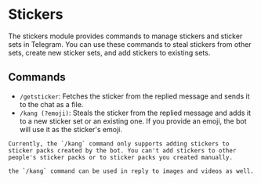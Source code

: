 # Stickers

The stickers module provides commands to manage stickers and sticker sets in Telegram. You can use these commands to steal stickers from other sets, create new sticker sets, and add stickers to existing sets.

## Commands

- `/getsticker`: Fetches the sticker from the replied message and sends it to the chat as a file.
- `/kang (?emoji)`: Steals the sticker from the replied message and adds it to a new sticker set or an existing one. If you provide an emoji, the bot will use it as the sticker's emoji.

```{note}
Currently, the `/kang` command only supports adding stickers to sticker packs created by the bot. You can't add stickers to other people's sticker packs or to sticker packs you created manually.
```

```{hint}
the `/kang` command can be used in reply to images and videos as well.
```
